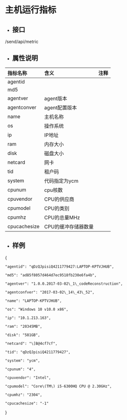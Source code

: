 # 主机运行指标

* ## 接口

/send/api/metric

* ## 属性说明

| **指标名称** | **含义** | **注释** |
| :--- | :--- | :--- |
| agentid |  |  |
| md5 |  |  |
| agentver | agent版本 |  |
| agentconver | agent配置版本 |  |
| name | 主机名称 |  |
| os | 操作系统 |  |
| ip | IP地址 |  |
| ram | 内存大小 |  |
| disk | 磁盘大小 |  |
| netcard | 网卡 |  |
| tid | 租户码 |  |
| system | 代码指定为ycm |  |
| cpunum | cpu核数 |  |
| cpuvendor | CPU的供应商 |  |
| cpumodel | CPU的类别 |  |
| cpumhz | CPU的总量MHz |  |
| cpucachesize | CPU的缓冲存储器数量 |  |

* ## 样例

{

```
"agentid": "qDzQJpisiQ4211779427:LAPTOP-KPTVJHUB",

"md5": "ad85f8057d464d7ec9518fb230e6fa4b",

"agentver": "1.0.0.2017-03-02\_1\_codeReconstruction",

"agentconfver": "2017-03-02\_14\_43\_52",

"name": "LAPTOP-KPTVJHUB",

"os": "Windows 10 v10.0 x86",

"ip": "10.1.213.163",

"ram": "20345MB",

"disk": "581GB",

"netcard": "\[B@4cf7cf",

"tid": "qDzQJpisiQ4211779427",

"system": "ycm",

"cpunum": "4",

"cpuvendor": "Intel",

"cpumodel": "Core\(TM\) i5-6300HQ CPU @ 2.30GHz",

"cpumhz": "2304",

"cpucachesize": "-1"
```

}

